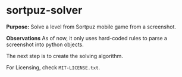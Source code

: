 # sortpuz-solver

**Purpose:**
Solve a level from Sortpuz mobile game from a screenshot.

**Observations**
As of now, it only uses hard-coded rules to parse a screenshot into python objects.

The next step is to create the solving algorithm.

For Licensing, check `MIT-LICENSE.txt`.
